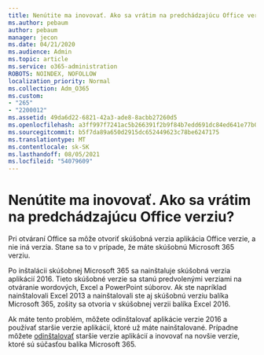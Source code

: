 ```yaml
---
title: Nenútite ma inovovať. Ako sa vrátim na predchádzajúcu Office verziu?
ms.author: pebaum
author: pebaum
manager: jecon
ms.date: 04/21/2020
ms.audience: Admin
ms.topic: article
ms.service: o365-administration
ROBOTS: NOINDEX, NOFOLLOW
localization_priority: Normal
ms.collection: Adm_O365
ms.custom:
- "265"
- "2200012"
ms.assetid: 49da6d22-6821-42a3-ade8-8acbb27260d5
ms.openlocfilehash: a3ff997f7241ac5b266391f2b9f84b7edd691dc84ed641e77b091d33c5a3dbf5
ms.sourcegitcommit: b5f7da89a650d2915dc652449623c78be6247175
ms.translationtype: MT
ms.contentlocale: sk-SK
ms.lasthandoff: 08/05/2021
ms.locfileid: "54079609"
---
```

# <a name="dont-force-me-to-upgrade-how-do-i-go-back-to-the-previous-office-version"></a>Nenútite ma inovovať. Ako sa vrátim na predchádzajúcu Office verziu?

Pri otváraní Office sa môže otvoriť skúšobná verzia aplikácia Office verzie, a nie iná verzia. Stane sa to v prípade, že máte skúšobnú Microsoft 365 verziu.
  
Po inštalácii skúšobnej Microsoft 365 sa nainštaluje skúšobná verzia aplikácií 2016. Tieto skúšobné verzie sa stanú predvolenými verziami na otváranie wordových, Excel a PowerPoint súborov. Ak ste napríklad nainštalovali Excel 2013 a nainštalovali ste aj skúšobnú verziu balíka Microsoft 365, zošity sa otvoria v skúšobnej verzii balíka Excel 2016.
  
Ak máte tento problém, [](https://support.office.com/article/9dd49b83-264a-477a-8fcc-2fdf5dbf61d8.aspx) môžete odinštalovať aplikácie verzie 2016 a používať staršie verzie aplikácií, ktoré už máte nainštalované. Prípadne môžete [odinštalovať](https://support.office.com/article/9dd49b83-264a-477a-8fcc-2fdf5dbf61d8.aspx) staršie verzie aplikácií a inovovať na novšie verzie, ktoré sú súčasťou balíka Microsoft 365.
